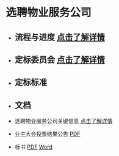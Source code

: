 # 选聘物业服务公司






- ## 流程与进度 [点击了解详情](./progress.html)

- ## 定标委员会 [点击了解详情](./dingbiaoweiyuanhui.html)

- ## 定标标准

- ## 文档

* 选聘物业服务公司关键信息 [点击了解详情](./keymessage.html)

* 业主大会投票结果公告
[PDF](./public_docs/%e7%ac%ac%e4%ba%8c%e5%b1%8a%e4%b8%9a%e4%b8%bb%e5%a4%a7%e4%bc%9a%e5%85%ac%e5%91%8a.pdf)
* 标书 [PDF](./public_docs/%e7%bd%97%e6%b9%96%e9%87%91%e5%b2%b8%e7%89%a9%e6%8b%9b%e6%a0%87%e6%96%87%e4%bb%b6.pdf) [Word](./public_docs/%e7%bd%97%e6%b9%96%e9%87%91%e5%b2%b8%e7%89%a9%e6%8b%9b%e6%a0%87%e6%96%87%e4%bb%b6.doc)
